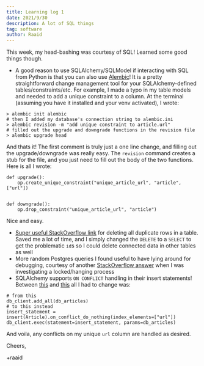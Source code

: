 ```yaml
---
title: Learning log 1
date: 2021/9/30
description: A lot of SQL things
tag: software
author: Raaid
---
```


This week, my head-bashing was courtesy of SQL! Learned some good things though.

- A good reason to use SQLAlchemy/SQLModel if interacting with SQL from Python is that you can also use [Alembic](https://alembic.sqlalchemy.org/en/latest/index.html)! It is a pretty straightforward change management tool for your SQLAlchemy-defined tables/constraints/etc. For example, I made a typo in my table models and needed to add a unique constraint to a column. At the terminal (assuming you have it installed and your venv activated), I wrote:

```
> alembic init alembic
# then I added my database's connection string to alembic.ini
> alembic revision -m "add unique constraint to article.url"
# filled out the upgrade and downgrade functions in the revision file
> alembic upgrade head
```
And thats it! The first comment is truly just a one line change, and filling out the upgrade/downgrade was really easy. The `revision` command creates a stub for the file, and you just need to fill out the body of the two functions. Here is all I wrote:
```
def upgrade():
    op.create_unique_constraint("unique_article_url", "article", ["url"])


def downgrade():
    op.drop_constraint("unique_article_url", "article")
```
Nice and easy.

- [Super useful StackOverflow link](https://stackoverflow.com/a/6584134) for deleting all duplicate rows in a table. Saved me a lot of time, and I simply changed the `DELETE` to a `SELECT` to get the problematic `id`s so I could delete connected data in other tables as well
- More random Postgres queries I found useful to have lying around for debugging, courtesy of another [StackOverflow answer](https://stackoverflow.com/a/22902857) when I was investigating a locked/hanging process
- SQLAlchemy supports `ON CONFLICT` handling in their insert statements! Between [this](https://docs.sqlalchemy.org/en/14/dialects/postgresql.html#insert-on-conflict-upsert) and [this](https://docs.sqlalchemy.org/en/14/tutorial/data_insert.html#insert-usually-generates-the-values-clause-automatically) all I had to change was:
```
# from this
db_client.add_all(db_articles)
# to this instead
insert_statement = insert(Article).on_conflict_do_nothing(index_elements=["url"])
db_client.exec(statement=insert_statement, params=db_articles)
```
And voila, any conflicts on my unique `url` column are handled as desired.


Cheers,

+raaid
